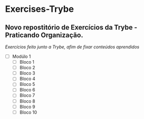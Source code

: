 # Exercises-Trybe

## Novo repostitório de Exercícios da Trybe - Praticando Organização.

*Exercícios feito junto a Trybe, afim de fixar conteúdos aprendidos*

- [ ] Modúlo 1
  -   [ ] Bloco 1
  -   [ ] Bloco 2
  -   [ ] Bloco 3
  -   [ ] Bloco 4
  -   [ ] Bloco 5
  -   [ ] Bloco 6
  -   [ ] Bloco 7
  -   [ ] Bloco 8
  -   [ ] Bloco 9
  -   [ ] Bloco 10
